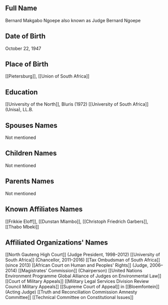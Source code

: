 ## Full Name
Bernard Makgabo Ngoepe also known as Judge Bernard Ngoepe

## Date of Birth
October 22, 1947

## Place of Birth
[[Pietersburg]], [[Union of South Africa]]

## Education
[[University of the North]], BIuris (1972)
[[University of South Africa]] (Unisa), LL.B.

## Spouses Names
Not mentioned

## Children Names
Not mentioned

## Parents Names
Not mentioned

## Known Affiliates Names
[[Frikkie Eloff]], [[Dunstan Mlambo]], [[Christoph Friedrich Garbers]], [[Thabo Mbeki]]

## Affiliated Organizations' Names
[[North Gauteng High Court]] (Judge President, 1998–2012)
[[University of South Africa]] (Chancellor, 2011–2016)
[[Tax Ombudsman of South Africa]] (since 2013)
[[African Court on Human and Peoples' Rights]] (Judge, 2006–2014)
[[Magistrates’ Commission]] (Chairperson)
[[United Nations Environment Programme Global Alliance of Judges on Environmental Law]]
[[Court of Military Appeals]]
[[Military Legal Services Division Review Council Military Appeals]]
[[Supreme Court of Appeal]] in [[Bloemfontein]] (Acting Judge)
[[Truth and Reconciliation Commission Amnesty Committee]]
[[Technical Committee on Constitutional Issues]]